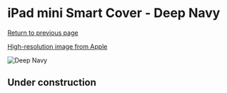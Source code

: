 # iPad mini Smart Cover - Deep Navy

[Return to previous page](/ipad_mini4)

[High-resolution image from Apple](https://store.storeimages.cdn-apple.com/8756/as-images.apple.com/is/MGYU3?wid=4500&hei=4500&fmt=png)

<div style="width: 512px"><img src="/almost_uncompressed/MGYU3.webp" alt="Deep Navy"></div>

## Under construction
